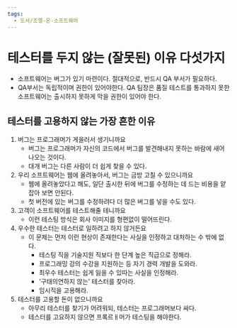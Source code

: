 ```yaml
---
tags:
  - 도서/조엘-온-소프트웨어
---
```


# 테스터를 두지 않는 (잘못된) 이유 다섯가지

- 소프트웨어는 버그가 있기 마련이다. 절대적으로, 반드시 QA 부서가 필요하다.
- QA부서는 독립적이며 권한이 있어야한다. QA 팀장은 품질 테스트를 통과하지 못한 소프트웨어는 출시하지 못하게 막을 권한이 있어야 한다.

## 테스터를 고용하지 않는 가장 흔한 이유

1. 버그는 프로그래머가 게을러서 생기니까요
	- 버그는 프로그래머가 자신의 코드에서 버그를 발견해내지 못하는 바람에 새어나오는 것이다.
	- 대개 버그는 다른 사람이 더 쉽게 찾을 수 있다.
2. 우리 소프트웨어는 웹에 올려놓아서, 버그는 금방 고칠 수 있으니까요
	- 웹에 올려놓았다고 해도, 일단 출시한 뒤에 버그를 수정하는 데 드는 비용을 얕잡아 보면 안된다.
	- 첫 버전에 있는 버그를 수정하려다 더 많은 버그를 넣을 수도 있다.
3. 고객이 소프트웨어를 테스트해줄 테니까요
	- 이런 테스팅 방식은 회사 이미지를 형편없이 떨어뜨린다.
4. 우수한 테스터는 테스터로 일하려고 하지 않거든요
	- 이 문제는 먼저 이런 현상이 존재한다는 사실을 인정하고 대처하는 수 밖에 없다.
		- 테스팅 직을 기술지원 직보다 한 단계 높은 직급으로 정해라.
		- 프로그래밍 강의 수강을 지원하는 등 자기 경력 개발을 도와라.
		- 최우수 테스터는 쉽게 잃을 수 있따는 사실을 인정해라.
		- '구태의연하지 않는' 테스터를 찾아라.
		- 임시직을 고용해라.
5. 테스터를 고용할 돈이 없으니까요
	- 아무리 테스터를 찾기가 어려워되, 테스터는 프로그래머보다 싸다.
	- 테스터를 고요하지 않으면 프록르ㅐ머가 테스팅을 해야한다.